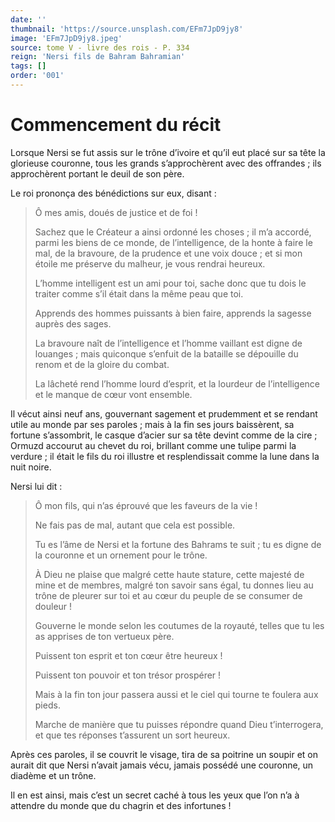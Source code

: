 ```yaml
---
date: ''
thumbnail: 'https://source.unsplash.com/EFm7JpD9jy8'
image: 'EFm7JpD9jy8.jpeg'
source: tome V - livre des rois - P. 334
reign: 'Nersi fils de Bahram Bahramian'
tags: []
order: '001'
---
```


# Commencement du récit

Lorsque Nersi se fut assis sur le trône d’ivoire et qu’il eut placé sur sa tête la glorieuse couronne, tous les grands s’approchèrent avec des offrandes ; ils approchèrent portant le deuil de son père.

Le roi prononça des bénédictions sur eux, disant :

> Ô mes amis, doués de justice et de foi !
>
> Sachez que le Créateur a ainsi ordonné les choses ; il m’a accordé, parmi les biens de ce monde, de l’intelligence, de la honte à faire le mal, de la bravoure, de la prudence et une voix douce ; et si mon étoile me préserve du malheur, je vous rendrai heureux.
>
> L’homme intelligent est un ami pour toi, sache donc que tu dois le traiter comme s’il était dans la même peau que toi.
>
> Apprends des hommes puissants à bien faire, apprends la sagesse auprès des sages.
>
> La bravoure naît de l’intelligence et l’homme vaillant est digne de louanges ; mais quiconque s’enfuit de la bataille se dépouille du renom et de la gloire du combat.
>
> La lâcheté rend l’homme lourd d’esprit, et la lourdeur de l’intelligence et le manque de cœur vont ensemble.

Il vécut ainsi neuf ans, gouvernant sagement et prudemment et se rendant utile au monde par ses paroles ; mais à la fin ses jours baissèrent, sa fortune s’assombrit, le casque d’acier sur sa tête devint comme de la cire ; Ormuzd accourut au chevet du roi, brillant comme une tulipe parmi la verdure ; il était le fils du roi illustre et resplendissait comme la lune dans la nuit noire.

Nersi lui dit :

> Ô mon fils, qui n’as éprouvé que les faveurs de la vie !
>
> Ne fais pas de mal, autant que cela est possible.
>
> Tu es l’âme de Nersi et la fortune des Bahrams te suit ; tu es digne de la couronne et un ornement pour le trône.
>
> À Dieu ne plaise que malgré cette haute stature, cette majesté de mine et de membres, malgré ton savoir sans égal, tu donnes lieu au trône de pleurer sur toi et au cœur du peuple de se consumer de douleur !
>
> Gouverne le monde selon les coutumes de la royauté, telles que tu les as apprises de ton vertueux père.
>
> Puissent ton esprit et ton cœur être heureux !
>
> Puissent ton pouvoir et ton trésor prospérer !
>
> Mais à la fin ton jour passera aussi et le ciel qui tourne te foulera aux pieds.
>
> Marche de manière que tu puisses répondre quand Dieu t’interrogera, et que tes réponses t’assurent un sort heureux.

Après ces paroles, il se couvrit le visage, tira de sa poitrine un soupir et on aurait dit que Nersi n’avait jamais vécu, jamais possédé une couronne, un diadème et un trône.

Il en est ainsi, mais c’est un secret caché à tous les yeux que l’on n’a à attendre du monde que du chagrin et des infortunes !
